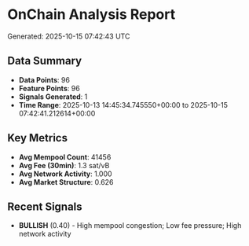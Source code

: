 # OnChain Analysis Report
Generated: 2025-10-15 07:42:43 UTC

## Data Summary
- **Data Points**: 96
- **Feature Points**: 96
- **Signals Generated**: 1
- **Time Range**: 2025-10-13 14:45:34.745550+00:00 to 2025-10-15 07:42:41.212614+00:00

## Key Metrics
- **Avg Mempool Count**: 41456
- **Avg Fee (30min)**: 1.3 sat/vB
- **Avg Network Activity**: 1.000
- **Avg Market Structure**: 0.626

## Recent Signals
- **BULLISH** (0.40) - High mempool congestion; Low fee pressure; High network activity
